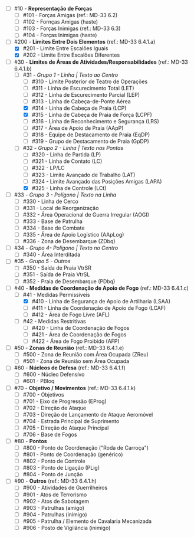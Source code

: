  - [ ] #10 - **Representação de Forças** 
	 - [ ] #101 - Forças Amigas (ref.: MD-33 6.2)
	 - [ ] #102 - Fornças Amigas (haste)
	 - [ ] #103 - Forças Inimigas (ref.: MD-33 6.3)
	 - [ ] #104 - Forças Inimigas (haste)
 - [ ] #200 - **Limites Entre Dois Elementos** (ref.: MD-33 6.4.1.a)
	 - [x] #201 - Limite Entre Escalões Iguais
	 - [x] #202 - Limite Entre Escalões Diferentes
 - [ ] #30 - **Limites de Áreas de Atividades/Responsabilidades** (ref.: MD-33 6.4.1.b)
   - [ ] #31 - *Grupo 1 - Linha | Texto ao Centro*
     - [ ] #310 - Limite Posterior de Teatro de Operações
     - [ ] #311 - Linha de Escurecimento Total (LET)
     - [ ] #312 - Linha de Escurecimento Parcial (LEP)
     - [ ] #313 - Linha de Cabeça-de-Ponte Aérea
     - [x] #314 - Linha de Cabeça de Praia (LCP)
     - [x] #315 - Linha de Cabeça de Praia de Força (LCPF)
     - [ ] #316 - Linha de Reconhecimento e Segurança (LRS)
     - [ ] #317 - Área de Apoio de Praia (AApP)
     - [ ] #318 - Equipe de Destacamento de Praia (EqDP)
     - [ ] #319 - Grupo de Destacamento de Praia (GpDP)
   - [ ] #32 - *Grupo 2 - Linha | Texto nas Pontas*
	  - [ ] #320 - Linha de Partida (LP)
	  - [ ] #321 - Linha de Contato (LC)
	  - [ ] #322 - LP/LC	
      - [ ] #323 - Limite Avançado de Trabalho (LAT)
      - [ ] #324 - Limite Avançado das Posições Amigas (LAPA)
      - [x] #325 - Linha de Controle (LCt)
  - [ ] #33 - *Grupo 3 - Polígono | Texto na Linha*
	  - [ ] #330 - Linha de Cerco
     - [ ] #331 - Local de Reorganização
     - [ ] #332 - Área Operacional de Guerra Irregular (AOGI)
     - [ ] #333 - Base de Patrulha
     - [ ] #334 - Base de Combate
     - [ ] #335 - Área de Apoio Logístico (AApLog)
     - [ ] #336 - Zona de Desembarque (ZDbq)
- [ ] #34 - *Grupo 4- Polígono | Texto no Centro*
     - [ ] #340 - Área Interditada
- [ ] #35 - *Grupo 5 - Outros*
	- [ ] #350 - Saída de Praia VtrSR
	- [ ] #351 - Saída de Praia VtrSL
	- [ ] #352 - Praia de Desembarque (PDbq)
 - [ ] #40 - **Medidas de Coordenação de Apoio de Fogo** (ref.: MD-33 6.4.1.c)
	 - [ ] #41 - Medidas Permissíveis
		 - [x] #410 - Linha de Segurança de Apoio de Artilharia (LSAA)
		 - [ ] #411 - Linha de Coordenação de Apoio de Fogo (LCAF)
		 - [ ] #412 - Área de Fogo Livre (AFL) 
	 - [ ] #42 - Medidas Restritivas
		 - [ ] #420 - Linha de Coordenação de Fogos
		 - [ ] #421 - Área de Coordenação de Fogos
		 - [ ] #422 - Área de Fogo Proibido (AFP)
 - [ ] #50 - **Zonas de Reunião** (ref.: MD-33 6.4.1.e)
	 - [ ] #500 - Zona de Reunião com Área Ocupada (ZReu)
	 - [ ] #501 - Zona de Reunião sem Área Ocupada
 - [ ] #60 - **Núcleos de Defesa** (ref.: MD-33 6.4.1.f)
	 - [ ] #600 - Núcleo Defensívo
	 - [ ] #601 - PBloq
 - [ ] #70 - **Objetivo / Movimentos** (ref.: MD-33 6.4.1.k)
	 - [ ] #700 - Objetivos
	 - [ ] #701 - Eixo de Progressão (EProg)
	 - [ ] #702 - Direção de Ataque
	 - [ ] #703 - Direção de Lançamento de Ataque Aeromóvel
	 - [ ] #704 - Estrada Principal de Suprimento
	 - [ ] #705 - Direção do Ataque Principal
	 - [ ] #706 - Base de Fogos
  - [ ] #80 - **Pontos**
	 - [ ] #800 - Ponto de Coordenação ("Roda de Carroça")
	 - [ ] #801 - Ponto de Coordenação (genérico)
	 - [ ] #802 - Ponto de Controle
	 - [ ] #803 - Ponto de Ligação (PLig)
	 - [ ] #804 - Ponto de Junção
  - [ ] #90 - **Outros** (ref.: MD-33 6.4.1.h)
	  - [ ] #900 - Atividades de Guerrilheiros
	  - [ ] #901 - Atos de Terrorismo
	  - [ ] #902 - Atos de Sabotagem
	  - [ ] #903 - Patrulhas (amigo)
	  - [ ] #904 - Patrulhas (inimigo)
	  - [ ] #905 - Patrulha / Elemento de Cavalaria Mecanizada
	  - [ ] #906 - Posto de Vigilância (inimigo)

<!--stackedit_data:
eyJoaXN0b3J5IjpbOTMzNzcyNTIxLDIwNTQ1NjI4OTMsMTQ1MT
M2MzMzNSwxNzgyNTUyODUsLTE1Mjk0MDE3MjQsLTQ1NjExMDcx
NF19
-->